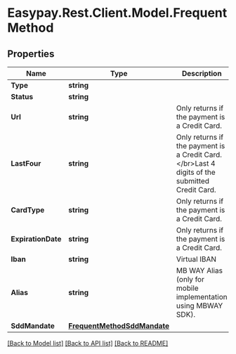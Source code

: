 # Easypay.Rest.Client.Model.FrequentMethod

## Properties

Name | Type | Description | Notes
------------ | ------------- | ------------- | -------------
**Type** | **string** |  | [optional] 
**Status** | **string** |  | [optional] 
**Url** | **string** | Only returns if the payment is a Credit Card. | [optional] 
**LastFour** | **string** | Only returns if the payment is a Credit Card.&lt;/br&gt;Last 4 digits of the submitted Credit Card.  | [optional] 
**CardType** | **string** | Only returns if the payment is a Credit Card. | [optional] 
**ExpirationDate** | **string** | Only returns if the payment is a Credit Card. | [optional] 
**Iban** | **string** | Virtual IBAN | [optional] 
**Alias** | **string** | MB WAY Alias (only for mobile implementation using MBWAY SDK). | [optional] 
**SddMandate** | [**FrequentMethodSddMandate**](FrequentMethodSddMandate.md) |  | [optional] 

[[Back to Model list]](../README.md#documentation-for-models) [[Back to API list]](../README.md#documentation-for-api-endpoints) [[Back to README]](../README.md)

